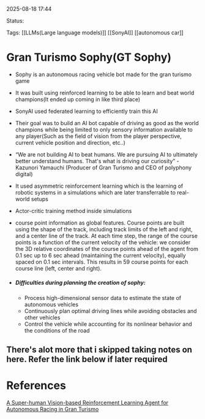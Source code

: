 
2025-08-18 17:44

Status:

Tags: [[LLMs(Large language models)]] [[SonyAI]] [[autonomous car]] 




# Gran Turismo Sophy(GT Sophy)

- Sophy is an autonomous racing vehicle bot made for the gran turismo game
- It was built using reinforced learning to be able to learn and beat world champions(It ended up coming in like third place)
- SonyAI used federated learning to efficiently train this AI
- Their goal was to build an AI bot capable of driving as good as the world champions while being limited to only sensory information available to any player(Such as the field of vision from the player perspective, current vehicle position and direction, etc..)
- “We are not building AI to beat humans. We are pursuing AI to ultimately better understand humans. That's what is driving our curiosity” - Kazunori Yamauchi (Producer of Gran Turismo and CEO of polyphony digital)
- It used asymmetric reinforcement learning which is the learning of robotic systems in a simulations which are later transferrable to real-world setups
- Actor-critic training method inside simulations
- course point information as global features. Course points are built using the shape of the track, including track limits of the left and right, and a center line of the track. At each time step, the range of the course points is a function of the current velocity of the vehicle: we consider the 3D relative coordinates of the course points ahead of the agent from 0.1 sec up to 6 sec ahead (maintaining the current velocity), equally spaced on 0.1 sec intervals. This results in 59 course points for each course line (left, center and right). 

- ##### ***Difficulties during planning the creation of sophy:***
	- Process high-dimensional sensor data to estimate the state of autonomous vehicles
	- Continuously plan optimal driving lines while avoiding obstacles and other vehicles
	- Control the vehicle while accounting for its nonlinear behavior and the conditions of the road

## There's alot more that i skipped taking notes on here. Refer the link below if later required




# References
[A Super-human Vision-based Reinforcement Learning Agent for Autonomous Racing in Gran Turismo](https://arxiv.org/pdf/2406.12563) 